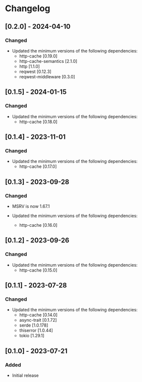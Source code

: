 
# Changelog

## [0.2.0] - 2024-04-10

### Changed

- Updated the minimum versions of the following dependencies:
  - http-cache [0.19.0]
  - http-cache-semantics [2.1.0]
  - http [1.1.0]
  - reqwest [0.12.3]
  - reqwest-middleware [0.3.0]

## [0.1.5] - 2024-01-15

### Changed

- Updated the minimum versions of the following dependencies:
  - http-cache [0.18.0]

## [0.1.4] - 2023-11-01

### Changed

- Updated the minimum versions of the following dependencies:
  - http-cache [0.17.0]

## [0.1.3] - 2023-09-28

### Changed

- MSRV is now 1.67.1

- Updated the minimum versions of the following dependencies:
  - http-cache [0.16.0]

## [0.1.2] - 2023-09-26

### Changed

- Updated the minimum versions of the following dependencies:
  - http-cache [0.15.0]

## [0.1.1] - 2023-07-28

### Changed

- Updated the minimum versions of the following dependencies:
  - http-cache [0.14.0]
  - async-trait [0.1.72]
  - serde [1.0.178]
  - thiserror [1.0.44]
  - tokio [1.29.1]

## [0.1.0] - 2023-07-21

### Added

- Initial release
